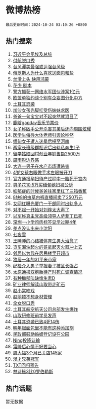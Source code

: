 # 微博热榜

`最后更新时间：2024-10-24 03:10:26 +0800`

## 热门搜索

1. [习近平会见埃及总统](https://m.weibo.cn/search?containerid=100103type%3D1%26t%3D10%26q%3D%23%E4%B9%A0%E8%BF%91%E5%B9%B3%E4%BC%9A%E8%A7%81%E5%9F%83%E5%8F%8A%E6%80%BB%E7%BB%9F%23&stream_entry_id=51&isnewpage=1&extparam=seat%3D1%26cate%3D10103%26q%3D%2523%25E4%25B9%25A0%25E8%25BF%2591%25E5%25B9%25B3%25E4%25BC%259A%25E8%25A7%2581%25E5%259F%2583%25E5%258F%258A%25E6%2580%25BB%25E7%25BB%259F%2523%26dgr%3D0%26filter_type%3Drealtimehot%26stream_entry_id%3D51%26c_type%3D51%26pos%3D0%26display_time%3D1729710625%26pre_seqid%3D17297106258720397307041)
1. [付航脱口秀](https://m.weibo.cn/search?containerid=100103type%3D1%26t%3D10%26q%3D%E4%BB%98%E8%88%AA%E8%84%B1%E5%8F%A3%E7%A7%80&stream_entry_id=31&isnewpage=1&extparam=seat%3D1%26cate%3D5001%26q%3D%25E4%25BB%2598%25E8%2588%25AA%25E8%2584%25B1%25E5%258F%25A3%25E7%25A7%2580%26dgr%3D0%26stream_entry_id%3D31%26band_rank%3D1%26realpos%3D1%26flag%3D0%26filter_type%3Drealtimehot%26lcate%3D5001%26c_type%3D31%26pos%3D0%26display_time%3D1729710625%26pre_seqid%3D17297106258720397307041)
1. [台风潭美最强或达强台风级](https://m.weibo.cn/search?containerid=100103type%3D1%26t%3D10%26q%3D%23%E5%8F%B0%E9%A3%8E%E6%BD%AD%E7%BE%8E%E6%9C%80%E5%BC%BA%E6%88%96%E8%BE%BE%E5%BC%BA%E5%8F%B0%E9%A3%8E%E7%BA%A7%23&stream_entry_id=31&isnewpage=1&extparam=seat%3D1%26cate%3D5001%26q%3D%2523%25E5%258F%25B0%25E9%25A3%258E%25E6%25BD%25AD%25E7%25BE%258E%25E6%259C%2580%25E5%25BC%25BA%25E6%2588%2596%25E8%25BE%25BE%25E5%25BC%25BA%25E5%258F%25B0%25E9%25A3%258E%25E7%25BA%25A7%2523%26dgr%3D0%26stream_entry_id%3D31%26band_rank%3D2%26realpos%3D2%26flag%3D0%26filter_type%3Drealtimehot%26lcate%3D5001%26c_type%3D31%26pos%3D1%26display_time%3D1729710625%26pre_seqid%3D17297106258720397307041)
1. [俄罗斯人为什么喜欢送面包和盐](https://m.weibo.cn/search?containerid=100103type%3D1%26t%3D10%26q%3D%23%E4%BF%84%E7%BD%97%E6%96%AF%E4%BA%BA%E4%B8%BA%E4%BB%80%E4%B9%88%E5%96%9C%E6%AC%A2%E9%80%81%E9%9D%A2%E5%8C%85%E5%92%8C%E7%9B%90%23&stream_entry_id=31&isnewpage=1&extparam=seat%3D1%26cate%3D5001%26q%3D%2523%25E4%25BF%2584%25E7%25BD%2597%25E6%2596%25AF%25E4%25BA%25BA%25E4%25B8%25BA%25E4%25BB%2580%25E4%25B9%2588%25E5%2596%259C%25E6%25AC%25A2%25E9%2580%2581%25E9%259D%25A2%25E5%258C%2585%25E5%2592%258C%25E7%259B%2590%2523%26dgr%3D0%26stream_entry_id%3D31%26band_rank%3D3%26realpos%3D3%26flag%3D0%26filter_type%3Drealtimehot%26lcate%3D5001%26c_type%3D31%26pos%3D2%26display_time%3D1729710625%26pre_seqid%3D17297106258720397307041)
1. [丝滑上头 快用鸿蒙](https://m.weibo.cn/search?containerid=100103type%3D1%26t%3D10%26q%3D%23%E4%B8%9D%E6%BB%91%E4%B8%8A%E5%A4%B4+%E5%BF%AB%E7%94%A8%E9%B8%BF%E8%92%99%23&stream_entry_id=31&isnewpage=1&extparam=seat%3D1%26cate%3D5001%26q%3D%2523%25E4%25B8%259D%25E6%25BB%2591%25E4%25B8%258A%25E5%25A4%25B4%2520%25E5%25BF%25AB%25E7%2594%25A8%25E9%25B8%25BF%25E8%2592%2599%2523%26dgr%3D0%26stream_entry_id%3D31%26band_rank%3D4%26is_ad_pos%3D1%26adid%3D260267%26c_type%3D31%26filter_type%3Drealtimehot%26lcate%3D5001%26topic_ad%3D1%26pos%3D3%26display_time%3D1729710625%26pre_seqid%3D17297106258720397307041)
1. [花少 剧本](https://m.weibo.cn/search?containerid=100103type%3D1%26t%3D10%26q%3D%E8%8A%B1%E5%B0%91+%E5%89%A7%E6%9C%AC&stream_entry_id=31&isnewpage=1&extparam=seat%3D1%26cate%3D5001%26q%3D%25E8%258A%25B1%25E5%25B0%2591%2520%25E5%2589%25A7%25E6%259C%25AC%26dgr%3D0%26stream_entry_id%3D31%26band_rank%3D4%26realpos%3D4%26flag%3D0%26filter_type%3Drealtimehot%26lcate%3D5001%26c_type%3D31%26pos%3D4%26display_time%3D1729710625%26pre_seqid%3D17297106258720397307041)
1. [警方抓获一网络水军团伙涉案1亿元](https://m.weibo.cn/search?containerid=100103type%3D1%26t%3D10%26q%3D%23%E8%AD%A6%E6%96%B9%E6%8A%93%E8%8E%B7%E4%B8%80%E7%BD%91%E7%BB%9C%E6%B0%B4%E5%86%9B%E5%9B%A2%E4%BC%99%E6%B6%89%E6%A1%881%E4%BA%BF%E5%85%83%23&stream_entry_id=31&isnewpage=1&extparam=seat%3D1%26cate%3D5001%26q%3D%2523%25E8%25AD%25A6%25E6%2596%25B9%25E6%258A%2593%25E8%258E%25B7%25E4%25B8%2580%25E7%25BD%2591%25E7%25BB%259C%25E6%25B0%25B4%25E5%2586%259B%25E5%259B%25A2%25E4%25BC%2599%25E6%25B6%2589%25E6%25A1%25881%25E4%25BA%25BF%25E5%2585%2583%2523%26dgr%3D0%26stream_entry_id%3D31%26band_rank%3D5%26realpos%3D5%26flag%3D1%26filter_type%3Drealtimehot%26lcate%3D5001%26c_type%3D31%26pos%3D5%26display_time%3D1729710625%26pre_seqid%3D17297106258720397307041)
1. [欧盟单独约谈个别车企妄图分化中方](https://m.weibo.cn/search?containerid=100103type%3D1%26t%3D10%26q%3D%23%E6%AC%A7%E7%9B%9F%E5%8D%95%E7%8B%AC%E7%BA%A6%E8%B0%88%E4%B8%AA%E5%88%AB%E8%BD%A6%E4%BC%81%E5%A6%84%E5%9B%BE%E5%88%86%E5%8C%96%E4%B8%AD%E6%96%B9%23&stream_entry_id=31&isnewpage=1&extparam=seat%3D1%26cate%3D5001%26q%3D%2523%25E6%25AC%25A7%25E7%259B%259F%25E5%258D%2595%25E7%258B%25AC%25E7%25BA%25A6%25E8%25B0%2588%25E4%25B8%25AA%25E5%2588%25AB%25E8%25BD%25A6%25E4%25BC%2581%25E5%25A6%2584%25E5%259B%25BE%25E5%2588%2586%25E5%258C%2596%25E4%25B8%25AD%25E6%2596%25B9%2523%26dgr%3D0%26stream_entry_id%3D31%26band_rank%3D6%26realpos%3D6%26flag%3D0%26filter_type%3Drealtimehot%26lcate%3D5001%26c_type%3D31%26pos%3D6%26display_time%3D1729710625%26pre_seqid%3D17297106258720397307041)
1. [土耳其恐袭](https://m.weibo.cn/search?containerid=100103type%3D1%26t%3D10%26q%3D%E5%9C%9F%E8%80%B3%E5%85%B6%E6%81%90%E8%A2%AD&stream_entry_id=31&isnewpage=1&extparam=seat%3D1%26cate%3D5001%26q%3D%25E5%259C%259F%25E8%2580%25B3%25E5%2585%25B6%25E6%2581%2590%25E8%25A2%25AD%26dgr%3D0%26stream_entry_id%3D31%26band_rank%3D7%26realpos%3D7%26flag%3D0%26filter_type%3Drealtimehot%26lcate%3D5001%26c_type%3D31%26pos%3D7%26display_time%3D1729710625%26pre_seqid%3D17297106258720397307041)
1. [加沙女孩光脚扛受伤妹妹求医](https://m.weibo.cn/search?containerid=100103type%3D1%26t%3D10%26q%3D%23%E5%8A%A0%E6%B2%99%E5%A5%B3%E5%AD%A9%E5%85%89%E8%84%9A%E6%89%9B%E5%8F%97%E4%BC%A4%E5%A6%B9%E5%A6%B9%E6%B1%82%E5%8C%BB%23&stream_entry_id=31&isnewpage=1&extparam=seat%3D1%26cate%3D5001%26q%3D%2523%25E5%258A%25A0%25E6%25B2%2599%25E5%25A5%25B3%25E5%25AD%25A9%25E5%2585%2589%25E8%2584%259A%25E6%2589%259B%25E5%258F%2597%25E4%25BC%25A4%25E5%25A6%25B9%25E5%25A6%25B9%25E6%25B1%2582%25E5%258C%25BB%2523%26dgr%3D0%26stream_entry_id%3D31%26band_rank%3D8%26realpos%3D8%26flag%3D1%26filter_type%3Drealtimehot%26lcate%3D5001%26c_type%3D31%26pos%3D8%26display_time%3D1729710625%26pre_seqid%3D17297106258720397307041)
1. [爸爸一句宝宝对不起突然就泪目了](https://m.weibo.cn/search?containerid=100103type%3D1%26t%3D10%26q%3D%23%E7%88%B8%E7%88%B8%E4%B8%80%E5%8F%A5%E5%AE%9D%E5%AE%9D%E5%AF%B9%E4%B8%8D%E8%B5%B7%E7%AA%81%E7%84%B6%E5%B0%B1%E6%B3%AA%E7%9B%AE%E4%BA%86%23&stream_entry_id=31&isnewpage=1&extparam=seat%3D1%26cate%3D5001%26q%3D%2523%25E7%2588%25B8%25E7%2588%25B8%25E4%25B8%2580%25E5%258F%25A5%25E5%25AE%259D%25E5%25AE%259D%25E5%25AF%25B9%25E4%25B8%258D%25E8%25B5%25B7%25E7%25AA%2581%25E7%2584%25B6%25E5%25B0%25B1%25E6%25B3%25AA%25E7%259B%25AE%25E4%25BA%2586%2523%26dgr%3D0%26stream_entry_id%3D31%26band_rank%3D9%26realpos%3D9%26flag%3D0%26filter_type%3Drealtimehot%26lcate%3D5001%26c_type%3D31%26pos%3D9%26display_time%3D1729710625%26pre_seqid%3D17297106258720397307041)
1. [鹿晗gapday音乐节票价](https://m.weibo.cn/search?containerid=100103type%3D1%26t%3D10%26q%3D%23%E9%B9%BF%E6%99%97gapday%E9%9F%B3%E4%B9%90%E8%8A%82%E7%A5%A8%E4%BB%B7%23&stream_entry_id=31&isnewpage=1&extparam=seat%3D1%26cate%3D5001%26q%3D%2523%25E9%25B9%25BF%25E6%2599%2597gapday%25E9%259F%25B3%25E4%25B9%2590%25E8%258A%2582%25E7%25A5%25A8%25E4%25BB%25B7%2523%26dgr%3D0%26stream_entry_id%3D31%26band_rank%3D10%26realpos%3D10%26flag%3D0%26filter_type%3Drealtimehot%26lcate%3D5001%26c_type%3D31%26pos%3D10%26display_time%3D1729710625%26pre_seqid%3D17297106258720397307041)
1. [女子称凶手公开杀害其弟后还向周围炫耀](https://m.weibo.cn/search?containerid=100103type%3D1%26t%3D10%26q%3D%23%E5%A5%B3%E5%AD%90%E7%A7%B0%E5%87%B6%E6%89%8B%E5%85%AC%E5%BC%80%E6%9D%80%E5%AE%B3%E5%85%B6%E5%BC%9F%E5%90%8E%E8%BF%98%E5%90%91%E5%91%A8%E5%9B%B4%E7%82%AB%E8%80%80%23&stream_entry_id=31&isnewpage=1&extparam=seat%3D1%26cate%3D5001%26q%3D%2523%25E5%25A5%25B3%25E5%25AD%2590%25E7%25A7%25B0%25E5%2587%25B6%25E6%2589%258B%25E5%2585%25AC%25E5%25BC%2580%25E6%259D%2580%25E5%25AE%25B3%25E5%2585%25B6%25E5%25BC%259F%25E5%2590%258E%25E8%25BF%2598%25E5%2590%2591%25E5%2591%25A8%25E5%259B%25B4%25E7%2582%25AB%25E8%2580%2580%2523%26dgr%3D0%26stream_entry_id%3D31%26band_rank%3D11%26realpos%3D11%26flag%3D2%26filter_type%3Drealtimehot%26lcate%3D5001%26c_type%3D31%26pos%3D11%26display_time%3D1729710625%26pre_seqid%3D17297106258720397307041)
1. [医学生侮辱大体老师引舆论哗然](https://m.weibo.cn/search?containerid=100103type%3D1%26t%3D10%26q%3D%23%E5%8C%BB%E5%AD%A6%E7%94%9F%E4%BE%AE%E8%BE%B1%E5%A4%A7%E4%BD%93%E8%80%81%E5%B8%88%E5%BC%95%E8%88%86%E8%AE%BA%E5%93%97%E7%84%B6%23&stream_entry_id=31&isnewpage=1&extparam=seat%3D1%26cate%3D5001%26q%3D%2523%25E5%258C%25BB%25E5%25AD%25A6%25E7%2594%259F%25E4%25BE%25AE%25E8%25BE%25B1%25E5%25A4%25A7%25E4%25BD%2593%25E8%2580%2581%25E5%25B8%2588%25E5%25BC%2595%25E8%2588%2586%25E8%25AE%25BA%25E5%2593%2597%25E7%2584%25B6%2523%26dgr%3D0%26stream_entry_id%3D31%26band_rank%3D12%26realpos%3D12%26flag%3D2%26filter_type%3Drealtimehot%26lcate%3D5001%26c_type%3D31%26pos%3D12%26display_time%3D1729710625%26pre_seqid%3D17297106258720397307041)
1. [缅甸女子遭人迷晕后拐至河南](https://m.weibo.cn/search?containerid=100103type%3D1%26t%3D10%26q%3D%23%E7%BC%85%E7%94%B8%E5%A5%B3%E5%AD%90%E9%81%AD%E4%BA%BA%E8%BF%B7%E6%99%95%E5%90%8E%E6%8B%90%E8%87%B3%E6%B2%B3%E5%8D%97%23&stream_entry_id=31&isnewpage=1&extparam=seat%3D1%26cate%3D5001%26q%3D%2523%25E7%25BC%2585%25E7%2594%25B8%25E5%25A5%25B3%25E5%25AD%2590%25E9%2581%25AD%25E4%25BA%25BA%25E8%25BF%25B7%25E6%2599%2595%25E5%2590%258E%25E6%258B%2590%25E8%2587%25B3%25E6%25B2%25B3%25E5%258D%2597%2523%26dgr%3D0%26stream_entry_id%3D31%26band_rank%3D13%26realpos%3D13%26flag%3D2%26filter_type%3Drealtimehot%26lcate%3D5001%26c_type%3D31%26pos%3D13%26display_time%3D1729710625%26pre_seqid%3D17297106258720397307041)
1. [两家长班级群相识后出轨私奔生1子](https://m.weibo.cn/search?containerid=100103type%3D1%26t%3D10%26q%3D%23%E4%B8%A4%E5%AE%B6%E9%95%BF%E7%8F%AD%E7%BA%A7%E7%BE%A4%E7%9B%B8%E8%AF%86%E5%90%8E%E5%87%BA%E8%BD%A8%E7%A7%81%E5%A5%94%E7%94%9F1%E5%AD%90%23&stream_entry_id=31&isnewpage=1&extparam=seat%3D1%26cate%3D5001%26q%3D%2523%25E4%25B8%25A4%25E5%25AE%25B6%25E9%2595%25BF%25E7%258F%25AD%25E7%25BA%25A7%25E7%25BE%25A4%25E7%259B%25B8%25E8%25AF%2586%25E5%2590%258E%25E5%2587%25BA%25E8%25BD%25A8%25E7%25A7%2581%25E5%25A5%2594%25E7%2594%259F1%25E5%25AD%2590%2523%26dgr%3D0%26stream_entry_id%3D31%26band_rank%3D14%26realpos%3D14%26flag%3D2%26filter_type%3Drealtimehot%26lcate%3D5001%26c_type%3D31%26pos%3D14%26display_time%3D1729710625%26pre_seqid%3D17297106258720397307041)
1. [留学姑娘回村创业年销售额2500万](https://m.weibo.cn/search?containerid=100103type%3D1%26t%3D10%26q%3D%23%E7%95%99%E5%AD%A6%E5%A7%91%E5%A8%98%E5%9B%9E%E6%9D%91%E5%88%9B%E4%B8%9A%E5%B9%B4%E9%94%80%E5%94%AE%E9%A2%9D2500%E4%B8%87%23&stream_entry_id=31&isnewpage=1&extparam=seat%3D1%26cate%3D5001%26q%3D%2523%25E7%2595%2599%25E5%25AD%25A6%25E5%25A7%2591%25E5%25A8%2598%25E5%259B%259E%25E6%259D%2591%25E5%2588%259B%25E4%25B8%259A%25E5%25B9%25B4%25E9%2594%2580%25E5%2594%25AE%25E9%25A2%259D2500%25E4%25B8%2587%2523%26dgr%3D0%26stream_entry_id%3D31%26band_rank%3D15%26realpos%3D15%26flag%3D1%26filter_type%3Drealtimehot%26lcate%3D5001%26c_type%3D31%26pos%3D15%26display_time%3D1729710625%26pre_seqid%3D17297106258720397307041)
1. [周雨彤边界感](https://m.weibo.cn/search?containerid=100103type%3D1%26t%3D10%26q%3D%23%E5%91%A8%E9%9B%A8%E5%BD%A4%E8%BE%B9%E7%95%8C%E6%84%9F%23&stream_entry_id=31&isnewpage=1&extparam=seat%3D1%26cate%3D5001%26q%3D%2523%25E5%2591%25A8%25E9%259B%25A8%25E5%25BD%25A4%25E8%25BE%25B9%25E7%2595%258C%25E6%2584%259F%2523%26dgr%3D0%26stream_entry_id%3D31%26band_rank%3D16%26realpos%3D16%26flag%3D2%26filter_type%3Drealtimehot%26lcate%3D5001%26c_type%3D31%26pos%3D16%26display_time%3D1729710625%26pre_seqid%3D17297106258720397307041)
1. [大连一男子在水产市场遭杀害](https://m.weibo.cn/search?containerid=100103type%3D1%26t%3D10%26q%3D%23%E5%A4%A7%E8%BF%9E%E4%B8%80%E7%94%B7%E5%AD%90%E5%9C%A8%E6%B0%B4%E4%BA%A7%E5%B8%82%E5%9C%BA%E9%81%AD%E6%9D%80%E5%AE%B3%23&stream_entry_id=31&isnewpage=1&extparam=seat%3D1%26cate%3D5001%26q%3D%2523%25E5%25A4%25A7%25E8%25BF%259E%25E4%25B8%2580%25E7%2594%25B7%25E5%25AD%2590%25E5%259C%25A8%25E6%25B0%25B4%25E4%25BA%25A7%25E5%25B8%2582%25E5%259C%25BA%25E9%2581%25AD%25E6%259D%2580%25E5%25AE%25B3%2523%26dgr%3D0%26stream_entry_id%3D31%26band_rank%3D17%26realpos%3D17%26flag%3D0%26filter_type%3Drealtimehot%26lcate%3D5001%26c_type%3D31%26pos%3D17%26display_time%3D1729710625%26pre_seqid%3D17297106258720397307041)
1. [4岁女孩右眼做手术左眼被开刀](https://m.weibo.cn/search?containerid=100103type%3D1%26t%3D10%26q%3D%234%E5%B2%81%E5%A5%B3%E5%AD%A9%E5%8F%B3%E7%9C%BC%E5%81%9A%E6%89%8B%E6%9C%AF%E5%B7%A6%E7%9C%BC%E8%A2%AB%E5%BC%80%E5%88%80%23&stream_entry_id=31&isnewpage=1&extparam=seat%3D1%26cate%3D5001%26q%3D%25234%25E5%25B2%2581%25E5%25A5%25B3%25E5%25AD%25A9%25E5%258F%25B3%25E7%259C%25BC%25E5%2581%259A%25E6%2589%258B%25E6%259C%25AF%25E5%25B7%25A6%25E7%259C%25BC%25E8%25A2%25AB%25E5%25BC%2580%25E5%2588%2580%2523%26dgr%3D0%26stream_entry_id%3D31%26band_rank%3D18%26realpos%3D18%26flag%3D0%26filter_type%3Drealtimehot%26lcate%3D5001%26c_type%3D31%26pos%3D18%26display_time%3D1729710625%26pre_seqid%3D17297106258720397307041)
1. [官方通报孕妇待产过程中一胎死于宫内](https://m.weibo.cn/search?containerid=100103type%3D1%26t%3D10%26q%3D%23%E5%AE%98%E6%96%B9%E9%80%9A%E6%8A%A5%E5%AD%95%E5%A6%87%E5%BE%85%E4%BA%A7%E8%BF%87%E7%A8%8B%E4%B8%AD%E4%B8%80%E8%83%8E%E6%AD%BB%E4%BA%8E%E5%AE%AB%E5%86%85%23&stream_entry_id=31&isnewpage=1&extparam=seat%3D1%26cate%3D5001%26q%3D%2523%25E5%25AE%2598%25E6%2596%25B9%25E9%2580%259A%25E6%258A%25A5%25E5%25AD%2595%25E5%25A6%2587%25E5%25BE%2585%25E4%25BA%25A7%25E8%25BF%2587%25E7%25A8%258B%25E4%25B8%25AD%25E4%25B8%2580%25E8%2583%258E%25E6%25AD%25BB%25E4%25BA%258E%25E5%25AE%25AB%25E5%2586%2585%2523%26dgr%3D0%26stream_entry_id%3D31%26band_rank%3D19%26realpos%3D19%26flag%3D0%26filter_type%3Drealtimehot%26lcate%3D5001%26c_type%3D31%26pos%3D19%26display_time%3D1729710625%26pre_seqid%3D17297106258720397307041)
1. [男子花10.5万买缅甸媳妇被公诉](https://m.weibo.cn/search?containerid=100103type%3D1%26t%3D10%26q%3D%E7%94%B7%E5%AD%90%E8%8A%B110.5%E4%B8%87%E4%B9%B0%E7%BC%85%E7%94%B8%E5%AA%B3%E5%A6%87%E8%A2%AB%E5%85%AC%E8%AF%89&stream_entry_id=31&isnewpage=1&extparam=seat%3D1%26cate%3D5001%26q%3D%25E7%2594%25B7%25E5%25AD%2590%25E8%258A%25B110.5%25E4%25B8%2587%25E4%25B9%25B0%25E7%25BC%2585%25E7%2594%25B8%25E5%25AA%25B3%25E5%25A6%2587%25E8%25A2%25AB%25E5%2585%25AC%25E8%25AF%2589%26dgr%3D0%26stream_entry_id%3D31%26band_rank%3D20%26realpos%3D20%26flag%3D0%26filter_type%3Drealtimehot%26lcate%3D5001%26c_type%3D31%26pos%3D20%26display_time%3D1729710625%26pre_seqid%3D17297106258720397307041)
1. [抑郁症的时候爸爸往家里扛了三箱香蕉](https://m.weibo.cn/search?containerid=100103type%3D1%26t%3D10%26q%3D%E6%8A%91%E9%83%81%E7%97%87%E7%9A%84%E6%97%B6%E5%80%99%E7%88%B8%E7%88%B8%E5%BE%80%E5%AE%B6%E9%87%8C%E6%89%9B%E4%BA%86%E4%B8%89%E7%AE%B1%E9%A6%99%E8%95%89&stream_entry_id=31&isnewpage=1&extparam=seat%3D1%26cate%3D5001%26q%3D%25E6%258A%2591%25E9%2583%2581%25E7%2597%2587%25E7%259A%2584%25E6%2597%25B6%25E5%2580%2599%25E7%2588%25B8%25E7%2588%25B8%25E5%25BE%2580%25E5%25AE%25B6%25E9%2587%258C%25E6%2589%259B%25E4%25BA%2586%25E4%25B8%2589%25E7%25AE%25B1%25E9%25A6%2599%25E8%2595%2589%26dgr%3D0%26stream_entry_id%3D31%26band_rank%3D21%26realpos%3D21%26flag%3D0%26filter_type%3Drealtimehot%26lcate%3D5001%26c_type%3D31%26pos%3D21%26display_time%3D1729710625%26pre_seqid%3D17297106258720397307041)
1. [8块8的虫草内裤直播间卖了250万元](https://m.weibo.cn/search?containerid=100103type%3D1%26t%3D10%26q%3D%238%E5%9D%978%E7%9A%84%E8%99%AB%E8%8D%89%E5%86%85%E8%A3%A4%E7%9B%B4%E6%92%AD%E9%97%B4%E5%8D%96%E4%BA%86250%E4%B8%87%E5%85%83%23&stream_entry_id=31&isnewpage=1&extparam=seat%3D1%26cate%3D5001%26q%3D%25238%25E5%259D%25978%25E7%259A%2584%25E8%2599%25AB%25E8%258D%2589%25E5%2586%2585%25E8%25A3%25A4%25E7%259B%25B4%25E6%2592%25AD%25E9%2597%25B4%25E5%258D%2596%25E4%25BA%2586250%25E4%25B8%2587%25E5%2585%2583%2523%26dgr%3D0%26stream_entry_id%3D31%26band_rank%3D22%26realpos%3D22%26flag%3D0%26filter_type%3Drealtimehot%26lcate%3D5001%26c_type%3D31%26pos%3D22%26display_time%3D1729710625%26pre_seqid%3D17297106258720397307041)
1. [女网红曝光厦门一干部同时出轨多人](https://m.weibo.cn/search?containerid=100103type%3D1%26t%3D10%26q%3D%23%E5%A5%B3%E7%BD%91%E7%BA%A2%E6%9B%9D%E5%85%89%E5%8E%A6%E9%97%A8%E4%B8%80%E5%B9%B2%E9%83%A8%E5%90%8C%E6%97%B6%E5%87%BA%E8%BD%A8%E5%A4%9A%E4%BA%BA%23&stream_entry_id=31&isnewpage=1&extparam=seat%3D1%26cate%3D5001%26q%3D%2523%25E5%25A5%25B3%25E7%25BD%2591%25E7%25BA%25A2%25E6%259B%259D%25E5%2585%2589%25E5%258E%25A6%25E9%2597%25A8%25E4%25B8%2580%25E5%25B9%25B2%25E9%2583%25A8%25E5%2590%258C%25E6%2597%25B6%25E5%2587%25BA%25E8%25BD%25A8%25E5%25A4%259A%25E4%25BA%25BA%2523%26dgr%3D0%26stream_entry_id%3D31%26band_rank%3D23%26realpos%3D23%26flag%3D0%26filter_type%3Drealtimehot%26lcate%3D5001%26c_type%3D31%26pos%3D23%26display_time%3D1729710625%26pre_seqid%3D17297106258720397307041)
1. [对不起一开始对刘烨太大声了](https://m.weibo.cn/search?containerid=100103type%3D1%26t%3D10%26q%3D%E5%AF%B9%E4%B8%8D%E8%B5%B7%E4%B8%80%E5%BC%80%E5%A7%8B%E5%AF%B9%E5%88%98%E7%83%A8%E5%A4%AA%E5%A4%A7%E5%A3%B0%E4%BA%86&stream_entry_id=31&isnewpage=1&extparam=seat%3D1%26cate%3D5001%26q%3D%25E5%25AF%25B9%25E4%25B8%258D%25E8%25B5%25B7%25E4%25B8%2580%25E5%25BC%2580%25E5%25A7%258B%25E5%25AF%25B9%25E5%2588%2598%25E7%2583%25A8%25E5%25A4%25AA%25E5%25A4%25A7%25E5%25A3%25B0%25E4%25BA%2586%26dgr%3D0%26stream_entry_id%3D31%26band_rank%3D24%26realpos%3D24%26flag%3D0%26filter_type%3Drealtimehot%26lcate%3D5001%26c_type%3D31%26pos%3D24%26display_time%3D1729710625%26pre_seqid%3D17297106258720397307041)
1. [以军称真主党高级领导人萨菲丁已死](https://m.weibo.cn/search?containerid=100103type%3D1%26t%3D10%26q%3D%23%E4%BB%A5%E5%86%9B%E7%A7%B0%E7%9C%9F%E4%B8%BB%E5%85%9A%E9%AB%98%E7%BA%A7%E9%A2%86%E5%AF%BC%E4%BA%BA%E8%90%A8%E8%8F%B2%E4%B8%81%E5%B7%B2%E6%AD%BB%23&stream_entry_id=31&isnewpage=1&extparam=seat%3D1%26cate%3D5001%26q%3D%2523%25E4%25BB%25A5%25E5%2586%259B%25E7%25A7%25B0%25E7%259C%259F%25E4%25B8%25BB%25E5%2585%259A%25E9%25AB%2598%25E7%25BA%25A7%25E9%25A2%2586%25E5%25AF%25BC%25E4%25BA%25BA%25E8%2590%25A8%25E8%258F%25B2%25E4%25B8%2581%25E5%25B7%25B2%25E6%25AD%25BB%2523%26dgr%3D0%26stream_entry_id%3D31%26band_rank%3D25%26realpos%3D25%26flag%3D0%26filter_type%3Drealtimehot%26lcate%3D5001%26c_type%3D31%26pos%3D25%26display_time%3D1729710625%26pre_seqid%3D17297106258720397307041)
1. [深圳一小学鸡肉标签显示过期4年](https://m.weibo.cn/search?containerid=100103type%3D1%26t%3D10%26q%3D%23%E6%B7%B1%E5%9C%B3%E4%B8%80%E5%B0%8F%E5%AD%A6%E9%B8%A1%E8%82%89%E6%A0%87%E7%AD%BE%E6%98%BE%E7%A4%BA%E8%BF%87%E6%9C%9F4%E5%B9%B4%23&stream_entry_id=31&isnewpage=1&extparam=seat%3D1%26cate%3D5001%26q%3D%2523%25E6%25B7%25B1%25E5%259C%25B3%25E4%25B8%2580%25E5%25B0%258F%25E5%25AD%25A6%25E9%25B8%25A1%25E8%2582%2589%25E6%25A0%2587%25E7%25AD%25BE%25E6%2598%25BE%25E7%25A4%25BA%25E8%25BF%2587%25E6%259C%259F4%25E5%25B9%25B4%2523%26dgr%3D0%26stream_entry_id%3D31%26band_rank%3D26%26realpos%3D26%26flag%3D0%26filter_type%3Drealtimehot%26lcate%3D5001%26c_type%3D31%26pos%3D26%26display_time%3D1729710625%26pre_seqid%3D17297106258720397307041)
1. [差点没认出来小沈阳](https://m.weibo.cn/search?containerid=100103type%3D1%26t%3D10%26q%3D%23%E5%B7%AE%E7%82%B9%E6%B2%A1%E8%AE%A4%E5%87%BA%E6%9D%A5%E5%B0%8F%E6%B2%88%E9%98%B3%23&stream_entry_id=31&isnewpage=1&extparam=seat%3D1%26cate%3D5001%26q%3D%2523%25E5%25B7%25AE%25E7%2582%25B9%25E6%25B2%25A1%25E8%25AE%25A4%25E5%2587%25BA%25E6%259D%25A5%25E5%25B0%258F%25E6%25B2%2588%25E9%2598%25B3%2523%26dgr%3D0%26stream_entry_id%3D31%26band_rank%3D27%26realpos%3D27%26flag%3D0%26filter_type%3Drealtimehot%26lcate%3D5001%26c_type%3D31%26pos%3D27%26display_time%3D1729710625%26pre_seqid%3D17297106258720397307041)
1. [七夜雪](https://m.weibo.cn/search?containerid=100103type%3D1%26t%3D10%26q%3D%E4%B8%83%E5%A4%9C%E9%9B%AA&stream_entry_id=31&isnewpage=1&extparam=seat%3D1%26cate%3D5001%26q%3D%25E4%25B8%2583%25E5%25A4%259C%25E9%259B%25AA%26dgr%3D0%26stream_entry_id%3D31%26band_rank%3D28%26realpos%3D28%26flag%3D0%26filter_type%3Drealtimehot%26lcate%3D5001%26c_type%3D31%26pos%3D28%26display_time%3D1729710625%26pre_seqid%3D17297106258720397307041)
1. [王睡睡的心结被体育生男大治愈了](https://m.weibo.cn/search?containerid=100103type%3D1%26t%3D10%26q%3D%E7%8E%8B%E7%9D%A1%E7%9D%A1%E7%9A%84%E5%BF%83%E7%BB%93%E8%A2%AB%E4%BD%93%E8%82%B2%E7%94%9F%E7%94%B7%E5%A4%A7%E6%B2%BB%E6%84%88%E4%BA%86&stream_entry_id=31&isnewpage=1&extparam=seat%3D1%26cate%3D5001%26q%3D%25E7%258E%258B%25E7%259D%25A1%25E7%259D%25A1%25E7%259A%2584%25E5%25BF%2583%25E7%25BB%2593%25E8%25A2%25AB%25E4%25BD%2593%25E8%2582%25B2%25E7%2594%259F%25E7%2594%25B7%25E5%25A4%25A7%25E6%25B2%25BB%25E6%2584%2588%25E4%25BA%2586%26dgr%3D0%26stream_entry_id%3D31%26band_rank%3D29%26realpos%3D29%26flag%3D0%26filter_type%3Drealtimehot%26lcate%3D5001%26c_type%3D31%26pos%3D29%26display_time%3D1729710625%26pre_seqid%3D17297106258720397307041)
1. [货车漏油起火的哥拿起灭火器冲上去](https://m.weibo.cn/search?containerid=100103type%3D1%26t%3D10%26q%3D%23%E8%B4%A7%E8%BD%A6%E6%BC%8F%E6%B2%B9%E8%B5%B7%E7%81%AB%E7%9A%84%E5%93%A5%E6%8B%BF%E8%B5%B7%E7%81%AD%E7%81%AB%E5%99%A8%E5%86%B2%E4%B8%8A%E5%8E%BB%23&stream_entry_id=31&isnewpage=1&extparam=seat%3D1%26cate%3D5001%26q%3D%2523%25E8%25B4%25A7%25E8%25BD%25A6%25E6%25BC%258F%25E6%25B2%25B9%25E8%25B5%25B7%25E7%2581%25AB%25E7%259A%2584%25E5%2593%25A5%25E6%258B%25BF%25E8%25B5%25B7%25E7%2581%25AD%25E7%2581%25AB%25E5%2599%25A8%25E5%2586%25B2%25E4%25B8%258A%25E5%258E%25BB%2523%26dgr%3D0%26stream_entry_id%3D31%26band_rank%3D30%26realpos%3D30%26flag%3D32768%26filter_type%3Drealtimehot%26lcate%3D5001%26c_type%3D31%26pos%3D30%26display_time%3D1729710625%26pre_seqid%3D17297106258720397307041)
1. [邻居以为我在居民楼里开超市](https://m.weibo.cn/search?containerid=100103type%3D1%26t%3D10%26q%3D%23%E9%82%BB%E5%B1%85%E4%BB%A5%E4%B8%BA%E6%88%91%E5%9C%A8%E5%B1%85%E6%B0%91%E6%A5%BC%E9%87%8C%E5%BC%80%E8%B6%85%E5%B8%82%23&stream_entry_id=31&isnewpage=1&extparam=seat%3D1%26cate%3D5001%26q%3D%2523%25E9%2582%25BB%25E5%25B1%2585%25E4%25BB%25A5%25E4%25B8%25BA%25E6%2588%2591%25E5%259C%25A8%25E5%25B1%2585%25E6%25B0%2591%25E6%25A5%25BC%25E9%2587%258C%25E5%25BC%2580%25E8%25B6%2585%25E5%25B8%2582%2523%26dgr%3D0%26stream_entry_id%3D31%26band_rank%3D31%26realpos%3D31%26flag%3D0%26filter_type%3Drealtimehot%26lcate%3D5001%26c_type%3D31%26pos%3D31%26display_time%3D1729710625%26pre_seqid%3D17297106258720397307041)
1. [独居一年的31平米小家](https://m.weibo.cn/search?containerid=100103type%3D1%26t%3D10%26q%3D%E7%8B%AC%E5%B1%85%E4%B8%80%E5%B9%B4%E7%9A%8431%E5%B9%B3%E7%B1%B3%E5%B0%8F%E5%AE%B6&stream_entry_id=31&isnewpage=1&extparam=seat%3D1%26cate%3D5001%26q%3D%25E7%258B%25AC%25E5%25B1%2585%25E4%25B8%2580%25E5%25B9%25B4%25E7%259A%258431%25E5%25B9%25B3%25E7%25B1%25B3%25E5%25B0%258F%25E5%25AE%25B6%26dgr%3D0%26stream_entry_id%3D31%26band_rank%3D32%26realpos%3D32%26flag%3D0%26filter_type%3Drealtimehot%26lcate%3D5001%26c_type%3D31%26pos%3D32%26display_time%3D1729710625%26pre_seqid%3D17297106258720397307041)
1. [纪检介入男子举报妻子被区长强占](https://m.weibo.cn/search?containerid=100103type%3D1%26t%3D10%26q%3D%23%E7%BA%AA%E6%A3%80%E4%BB%8B%E5%85%A5%E7%94%B7%E5%AD%90%E4%B8%BE%E6%8A%A5%E5%A6%BB%E5%AD%90%E8%A2%AB%E5%8C%BA%E9%95%BF%E5%BC%BA%E5%8D%A0%23&stream_entry_id=31&isnewpage=1&extparam=seat%3D1%26cate%3D5001%26q%3D%2523%25E7%25BA%25AA%25E6%25A3%2580%25E4%25BB%258B%25E5%2585%25A5%25E7%2594%25B7%25E5%25AD%2590%25E4%25B8%25BE%25E6%258A%25A5%25E5%25A6%25BB%25E5%25AD%2590%25E8%25A2%25AB%25E5%258C%25BA%25E9%2595%25BF%25E5%25BC%25BA%25E5%258D%25A0%2523%26dgr%3D0%26stream_entry_id%3D31%26band_rank%3D33%26realpos%3D33%26flag%3D0%26filter_type%3Drealtimehot%26lcate%3D5001%26c_type%3D31%26pos%3D33%26display_time%3D1729710625%26pre_seqid%3D17297106258720397307041)
1. [太原通报双胞胎待产时死亡调查情况](https://m.weibo.cn/search?containerid=100103type%3D1%26t%3D10%26q%3D%23%E5%A4%AA%E5%8E%9F%E9%80%9A%E6%8A%A5%E5%8F%8C%E8%83%9E%E8%83%8E%E5%BE%85%E4%BA%A7%E6%97%B6%E6%AD%BB%E4%BA%A1%E8%B0%83%E6%9F%A5%E6%83%85%E5%86%B5%23&stream_entry_id=31&isnewpage=1&extparam=seat%3D1%26cate%3D5001%26q%3D%2523%25E5%25A4%25AA%25E5%258E%259F%25E9%2580%259A%25E6%258A%25A5%25E5%258F%258C%25E8%2583%259E%25E8%2583%258E%25E5%25BE%2585%25E4%25BA%25A7%25E6%2597%25B6%25E6%25AD%25BB%25E4%25BA%25A1%25E8%25B0%2583%25E6%259F%25A5%25E6%2583%2585%25E5%2586%25B5%2523%26dgr%3D0%26stream_entry_id%3D31%26band_rank%3D34%26realpos%3D34%26flag%3D0%26filter_type%3Drealtimehot%26lcate%3D5001%26c_type%3D31%26pos%3D34%26display_time%3D1729710625%26pre_seqid%3D17297106258720397307041)
1. [有种抑郁叫缺维生素D](https://m.weibo.cn/search?containerid=100103type%3D1%26t%3D10%26q%3D%23%E6%9C%89%E7%A7%8D%E6%8A%91%E9%83%81%E5%8F%AB%E7%BC%BA%E7%BB%B4%E7%94%9F%E7%B4%A0D%23&stream_entry_id=31&isnewpage=1&extparam=seat%3D1%26cate%3D5001%26q%3D%2523%25E6%259C%2589%25E7%25A7%258D%25E6%258A%2591%25E9%2583%2581%25E5%258F%25AB%25E7%25BC%25BA%25E7%25BB%25B4%25E7%2594%259F%25E7%25B4%25A0D%2523%26dgr%3D0%26stream_entry_id%3D31%26band_rank%3D35%26realpos%3D35%26flag%3D0%26filter_type%3Drealtimehot%26lcate%3D5001%26c_type%3D31%26pos%3D35%26display_time%3D1729710625%26pre_seqid%3D17297106258720397307041)
1. [矿业律师解读山取带走矿石](https://m.weibo.cn/search?containerid=100103type%3D1%26t%3D10%26q%3D%23%E7%9F%BF%E4%B8%9A%E5%BE%8B%E5%B8%88%E8%A7%A3%E8%AF%BB%E5%B1%B1%E5%8F%96%E5%B8%A6%E8%B5%B0%E7%9F%BF%E7%9F%B3%23&stream_entry_id=31&isnewpage=1&extparam=seat%3D1%26cate%3D5001%26q%3D%2523%25E7%259F%25BF%25E4%25B8%259A%25E5%25BE%258B%25E5%25B8%2588%25E8%25A7%25A3%25E8%25AF%25BB%25E5%25B1%25B1%25E5%258F%2596%25E5%25B8%25A6%25E8%25B5%25B0%25E7%259F%25BF%25E7%259F%25B3%2523%26dgr%3D0%26stream_entry_id%3D31%26band_rank%3D36%26realpos%3D36%26flag%3D1%26filter_type%3Drealtimehot%26lcate%3D5001%26c_type%3D31%26pos%3D36%26display_time%3D1729710625%26pre_seqid%3D17297106258720397307041)
1. [赵小棠吻戏](https://m.weibo.cn/search?containerid=100103type%3D1%26t%3D10%26q%3D%E8%B5%B5%E5%B0%8F%E6%A3%A0%E5%90%BB%E6%88%8F&stream_entry_id=31&isnewpage=1&extparam=seat%3D1%26cate%3D5001%26q%3D%25E8%25B5%25B5%25E5%25B0%258F%25E6%25A3%25A0%25E5%2590%25BB%25E6%2588%258F%26dgr%3D0%26stream_entry_id%3D31%26band_rank%3D37%26realpos%3D37%26flag%3D0%26filter_type%3Drealtimehot%26lcate%3D5001%26c_type%3D31%26pos%3D37%26display_time%3D1729710625%26pre_seqid%3D17297106258720397307041)
1. [赵丽颖不想身材管理](https://m.weibo.cn/search?containerid=100103type%3D1%26t%3D10%26q%3D%23%E8%B5%B5%E4%B8%BD%E9%A2%96%E4%B8%8D%E6%83%B3%E8%BA%AB%E6%9D%90%E7%AE%A1%E7%90%86%23&stream_entry_id=31&isnewpage=1&extparam=seat%3D1%26cate%3D5001%26q%3D%2523%25E8%25B5%25B5%25E4%25B8%25BD%25E9%25A2%2596%25E4%25B8%258D%25E6%2583%25B3%25E8%25BA%25AB%25E6%259D%2590%25E7%25AE%25A1%25E7%2590%2586%2523%26dgr%3D0%26stream_entry_id%3D31%26band_rank%3D38%26realpos%3D38%26flag%3D0%26filter_type%3Drealtimehot%26lcate%3D5001%26c_type%3D31%26pos%3D38%26display_time%3D1729710625%26pre_seqid%3D17297106258720397307041)
1. [全女脱口秀](https://m.weibo.cn/search?containerid=100103type%3D1%26t%3D10%26q%3D%E5%85%A8%E5%A5%B3%E8%84%B1%E5%8F%A3%E7%A7%80&stream_entry_id=31&isnewpage=1&extparam=seat%3D1%26cate%3D5001%26q%3D%25E5%2585%25A8%25E5%25A5%25B3%25E8%2584%25B1%25E5%258F%25A3%25E7%25A7%2580%26dgr%3D0%26stream_entry_id%3D31%26band_rank%3D39%26realpos%3D39%26flag%3D0%26filter_type%3Drealtimehot%26lcate%3D5001%26c_type%3D31%26pos%3D39%26display_time%3D1729710625%26pre_seqid%3D17297106258720397307041)
1. [土耳其航空航天公司总部发生爆炸](https://m.weibo.cn/search?containerid=100103type%3D1%26t%3D10%26q%3D%23%E5%9C%9F%E8%80%B3%E5%85%B6%E8%88%AA%E7%A9%BA%E8%88%AA%E5%A4%A9%E5%85%AC%E5%8F%B8%E6%80%BB%E9%83%A8%E5%8F%91%E7%94%9F%E7%88%86%E7%82%B8%23&stream_entry_id=31&isnewpage=1&extparam=seat%3D1%26cate%3D5001%26q%3D%2523%25E5%259C%259F%25E8%2580%25B3%25E5%2585%25B6%25E8%2588%25AA%25E7%25A9%25BA%25E8%2588%25AA%25E5%25A4%25A9%25E5%2585%25AC%25E5%258F%25B8%25E6%2580%25BB%25E9%2583%25A8%25E5%258F%2591%25E7%2594%259F%25E7%2588%2586%25E7%2582%25B8%2523%26dgr%3D0%26stream_entry_id%3D31%26band_rank%3D40%26realpos%3D40%26flag%3D0%26filter_type%3Drealtimehot%26lcate%3D5001%26c_type%3D31%26pos%3D40%26display_time%3D1729710625%26pre_seqid%3D17297106258720397307041)
1. [山取研修班前学员发声](https://m.weibo.cn/search?containerid=100103type%3D1%26t%3D10%26q%3D%23%E5%B1%B1%E5%8F%96%E7%A0%94%E4%BF%AE%E7%8F%AD%E5%89%8D%E5%AD%A6%E5%91%98%E5%8F%91%E5%A3%B0%23&stream_entry_id=31&isnewpage=1&extparam=seat%3D1%26cate%3D5001%26q%3D%2523%25E5%25B1%25B1%25E5%258F%2596%25E7%25A0%2594%25E4%25BF%25AE%25E7%258F%25AD%25E5%2589%258D%25E5%25AD%25A6%25E5%2591%2598%25E5%258F%2591%25E5%25A3%25B0%2523%26dgr%3D0%26stream_entry_id%3D31%26band_rank%3D41%26realpos%3D41%26flag%3D0%26filter_type%3Drealtimehot%26lcate%3D5001%26c_type%3D31%26pos%3D41%26display_time%3D1729710625%26pre_seqid%3D17297106258720397307041)
1. [土耳其恐袭已致4死14伤](https://m.weibo.cn/search?containerid=100103type%3D1%26t%3D10%26q%3D%23%E5%9C%9F%E8%80%B3%E5%85%B6%E6%81%90%E8%A2%AD%E5%B7%B2%E8%87%B44%E6%AD%BB14%E4%BC%A4%23&stream_entry_id=31&isnewpage=1&extparam=seat%3D1%26cate%3D5001%26q%3D%2523%25E5%259C%259F%25E8%2580%25B3%25E5%2585%25B6%25E6%2581%2590%25E8%25A2%25AD%25E5%25B7%25B2%25E8%2587%25B44%25E6%25AD%25BB14%25E4%25BC%25A4%2523%26dgr%3D0%26stream_entry_id%3D31%26band_rank%3D42%26realpos%3D42%26flag%3D0%26filter_type%3Drealtimehot%26lcate%3D5001%26c_type%3D31%26pos%3D42%26display_time%3D1729710625%26pre_seqid%3D17297106258720397307041)
1. [明年起面包里不能有这种添加剂](https://m.weibo.cn/search?containerid=100103type%3D1%26t%3D10%26q%3D%23%E6%98%8E%E5%B9%B4%E8%B5%B7%E9%9D%A2%E5%8C%85%E9%87%8C%E4%B8%8D%E8%83%BD%E6%9C%89%E8%BF%99%E7%A7%8D%E6%B7%BB%E5%8A%A0%E5%89%82%23&stream_entry_id=31&isnewpage=1&extparam=seat%3D1%26cate%3D5001%26q%3D%2523%25E6%2598%258E%25E5%25B9%25B4%25E8%25B5%25B7%25E9%259D%25A2%25E5%258C%2585%25E9%2587%258C%25E4%25B8%258D%25E8%2583%25BD%25E6%259C%2589%25E8%25BF%2599%25E7%25A7%258D%25E6%25B7%25BB%25E5%258A%25A0%25E5%2589%2582%2523%26dgr%3D0%26stream_entry_id%3D31%26band_rank%3D43%26realpos%3D43%26flag%3D0%26filter_type%3Drealtimehot%26lcate%3D5001%26c_type%3D31%26pos%3D43%26display_time%3D1729710625%26pre_seqid%3D17297106258720397307041)
1. [民政部鼓励婚姻登记设在公园](https://m.weibo.cn/search?containerid=100103type%3D1%26t%3D10%26q%3D%23%E6%B0%91%E6%94%BF%E9%83%A8%E9%BC%93%E5%8A%B1%E5%A9%9A%E5%A7%BB%E7%99%BB%E8%AE%B0%E8%AE%BE%E5%9C%A8%E5%85%AC%E5%9B%AD%23&stream_entry_id=31&isnewpage=1&extparam=seat%3D1%26cate%3D5001%26q%3D%2523%25E6%25B0%2591%25E6%2594%25BF%25E9%2583%25A8%25E9%25BC%2593%25E5%258A%25B1%25E5%25A9%259A%25E5%25A7%25BB%25E7%2599%25BB%25E8%25AE%25B0%25E8%25AE%25BE%25E5%259C%25A8%25E5%2585%25AC%25E5%259B%25AD%2523%26dgr%3D0%26stream_entry_id%3D31%26band_rank%3D44%26realpos%3D44%26flag%3D0%26filter_type%3Drealtimehot%26lcate%3D5001%26c_type%3D31%26pos%3D44%26display_time%3D1729710625%26pre_seqid%3D17297106258720397307041)
1. [Ning投降认输](https://m.weibo.cn/search?containerid=100103type%3D1%26t%3D10%26q%3DNing%E6%8A%95%E9%99%8D%E8%AE%A4%E8%BE%93&stream_entry_id=31&isnewpage=1&extparam=seat%3D1%26cate%3D5001%26q%3DNing%25E6%258A%2595%25E9%2599%258D%25E8%25AE%25A4%25E8%25BE%2593%26dgr%3D0%26stream_entry_id%3D31%26band_rank%3D45%26realpos%3D45%26flag%3D0%26filter_type%3Drealtimehot%26lcate%3D5001%26c_type%3D31%26pos%3D45%26display_time%3D1729710625%26pre_seqid%3D17297106258720397307041)
1. [霜降后心情不好要当心](https://m.weibo.cn/search?containerid=100103type%3D1%26t%3D10%26q%3D%23%E9%9C%9C%E9%99%8D%E5%90%8E%E5%BF%83%E6%83%85%E4%B8%8D%E5%A5%BD%E8%A6%81%E5%BD%93%E5%BF%83%23&stream_entry_id=31&isnewpage=1&extparam=seat%3D1%26cate%3D5001%26q%3D%2523%25E9%259C%259C%25E9%2599%258D%25E5%2590%258E%25E5%25BF%2583%25E6%2583%2585%25E4%25B8%258D%25E5%25A5%25BD%25E8%25A6%2581%25E5%25BD%2593%25E5%25BF%2583%2523%26dgr%3D0%26stream_entry_id%3D31%26band_rank%3D46%26realpos%3D46%26flag%3D0%26filter_type%3Drealtimehot%26lcate%3D5001%26c_type%3D31%26pos%3D46%26display_time%3D1729710625%26pre_seqid%3D17297106258720397307041)
1. [周大福3个月已关店145家](https://m.weibo.cn/search?containerid=100103type%3D1%26t%3D10%26q%3D%23%E5%91%A8%E5%A4%A7%E7%A6%8F3%E4%B8%AA%E6%9C%88%E5%B7%B2%E5%85%B3%E5%BA%97145%E5%AE%B6%23&stream_entry_id=31&isnewpage=1&extparam=seat%3D1%26cate%3D5001%26q%3D%2523%25E5%2591%25A8%25E5%25A4%25A7%25E7%25A6%258F3%25E4%25B8%25AA%25E6%259C%2588%25E5%25B7%25B2%25E5%2585%25B3%25E5%25BA%2597145%25E5%25AE%25B6%2523%26dgr%3D0%26stream_entry_id%3D31%26band_rank%3D47%26realpos%3D47%26flag%3D0%26filter_type%3Drealtimehot%26lcate%3D5001%26c_type%3D31%26pos%3D47%26display_time%3D1729710625%26pre_seqid%3D17297106258720397307041)
1. [漫才兄弟冠军](https://m.weibo.cn/search?containerid=100103type%3D1%26t%3D10%26q%3D%23%E6%BC%AB%E6%89%8D%E5%85%84%E5%BC%9F%E5%86%A0%E5%86%9B%23&stream_entry_id=31&isnewpage=1&extparam=seat%3D1%26cate%3D5001%26q%3D%2523%25E6%25BC%25AB%25E6%2589%258D%25E5%2585%2584%25E5%25BC%259F%25E5%2586%25A0%25E5%2586%259B%2523%26dgr%3D0%26stream_entry_id%3D31%26band_rank%3D48%26realpos%3D48%26flag%3D0%26filter_type%3Drealtimehot%26lcate%3D5001%26c_type%3D31%26pos%3D48%26display_time%3D1729710625%26pre_seqid%3D17297106258720397307041)
1. [TXT回归预告](https://m.weibo.cn/search?containerid=100103type%3D1%26t%3D10%26q%3DTXT%E5%9B%9E%E5%BD%92%E9%A2%84%E5%91%8A&stream_entry_id=31&isnewpage=1&extparam=seat%3D1%26cate%3D5001%26q%3DTXT%25E5%259B%259E%25E5%25BD%2592%25E9%25A2%2584%25E5%2591%258A%26dgr%3D0%26stream_entry_id%3D31%26band_rank%3D49%26realpos%3D49%26flag%3D1%26filter_type%3Drealtimehot%26lcate%3D5001%26c_type%3D31%26pos%3D49%26display_time%3D1729710625%26pre_seqid%3D17297106258720397307041)
1. [林诗栋3比0罗伯勒斯](https://m.weibo.cn/search?containerid=100103type%3D1%26t%3D10%26q%3D%23%E6%9E%97%E8%AF%97%E6%A0%8B3%E6%AF%940%E7%BD%97%E4%BC%AF%E5%8B%92%E6%96%AF%23&stream_entry_id=31&isnewpage=1&extparam=seat%3D1%26cate%3D5001%26q%3D%2523%25E6%259E%2597%25E8%25AF%2597%25E6%25A0%258B3%25E6%25AF%25940%25E7%25BD%2597%25E4%25BC%25AF%25E5%258B%2592%25E6%2596%25AF%2523%26dgr%3D0%26stream_entry_id%3D31%26band_rank%3D50%26realpos%3D50%26flag%3D0%26filter_type%3Drealtimehot%26lcate%3D5001%26c_type%3D31%26pos%3D50%26display_time%3D1729710625%26pre_seqid%3D17297106258720397307041)

## 热门话题

暂无数据
